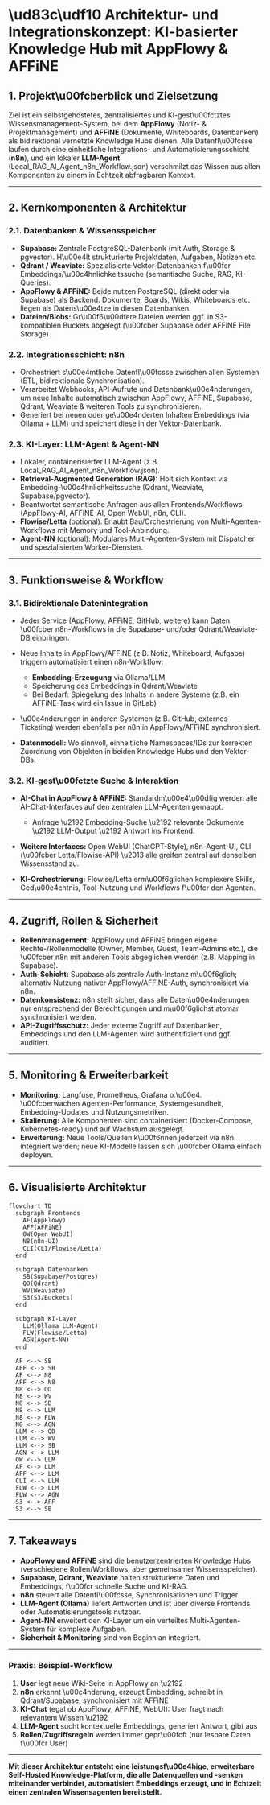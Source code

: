 # \ud83c\udf10 Architektur- und Integrationskonzept: KI-basierter Knowledge Hub mit AppFlowy & AFFiNE

## 1. Projekt\u00fcberblick und Zielsetzung

Ziel ist ein selbstgehostetes, zentralisiertes und KI-gest\u00fctztes Wissensmanagement-System, bei dem **AppFlowy** (Notiz- & Projektmanagement) und **AFFiNE** (Dokumente, Whiteboards, Datenbanken) als bidirektional vernetzte Knowledge Hubs dienen.
Alle Datenfl\u00fcsse laufen durch eine einheitliche Integrations- und Automatisierungsschicht (**n8n**), und ein lokaler **LLM-Agent** (Local_RAG_AI_Agent_n8n_Workflow.json) verschmilzt das Wissen aus allen Komponenten zu einem in Echtzeit abfragbaren Kontext.

---

## 2. Kernkomponenten & Architektur

### 2.1. Datenbanken & Wissensspeicher

* **Supabase:** Zentrale PostgreSQL-Datenbank (mit Auth, Storage & pgvector). H\u00e4lt strukturierte Projektdaten, Aufgaben, Notizen etc.
* **Qdrant / Weaviate:** Spezialisierte Vektor-Datenbanken f\u00fcr Embeddings/\u00c4hnlichkeitssuche (semantische Suche, RAG, KI-Queries).
* **AppFlowy & AFFiNE:** Beide nutzen PostgreSQL (direkt oder via Supabase) als Backend. Dokumente, Boards, Wikis, Whiteboards etc. liegen als Datens\u00e4tze in diesen Datenbanken.
* **Dateien/Blobs:** Gr\u00f6\u00dfere Dateien werden ggf. in S3-kompatiblen Buckets abgelegt (\u00fcber Supabase oder AFFiNE File Storage).

### 2.2. Integrationsschicht: n8n

* Orchestriert s\u00e4mtliche Datenfl\u00fcsse zwischen allen Systemen (ETL, bidirektionale Synchronisation).
* Verarbeitet Webhooks, API-Aufrufe und Datenbank\u00e4nderungen, um neue Inhalte automatisch zwischen AppFlowy, AFFiNE, Supabase, Qdrant, Weaviate & weiteren Tools zu synchronisieren.
* Generiert bei neuen oder ge\u00e4nderten Inhalten Embeddings (via Ollama + LLM) und speichert diese in der Vektor-Datenbank.

### 2.3. KI-Layer: LLM-Agent & Agent-NN

* Lokaler, containerisierter LLM-Agent (z.B. Local_RAG_AI_Agent_n8n_Workflow.json).
* **Retrieval-Augmented Generation (RAG):** Holt sich Kontext via Embedding-\u00c4hnlichkeitssuche (Qdrant, Weaviate, Supabase/pgvector).
* Beantwortet semantische Anfragen aus allen Frontends/Workflows (AppFlowy-AI, AFFiNE-AI, Open WebUI, n8n, CLI).
* **Flowise/Letta** (optional): Erlaubt Bau/Orchestrierung von Multi-Agenten-Workflows mit Memory und Tool-Anbindung.
* **Agent-NN** (optional): Modulares Multi-Agenten-System mit Dispatcher und spezialisierten Worker-Diensten.

---

## 3. Funktionsweise & Workflow

### 3.1. Bidirektionale Datenintegration

* Jeder Service (AppFlowy, AFFiNE, GitHub, weitere) kann Daten \u00fcber n8n-Workflows in die Supabase- und/oder Qdrant/Weaviate-DB einbringen.
* Neue Inhalte in AppFlowy/AFFiNE (z.B. Notiz, Whiteboard, Aufgabe) triggern automatisiert einen n8n-Workflow:

  * **Embedding-Erzeugung** via Ollama/LLM
  * Speicherung des Embeddings in Qdrant/Weaviate
  * Bei Bedarf: Spiegelung des Inhalts in andere Systeme (z.B. ein AFFiNE-Task wird ein Issue in GitLab)
* \u00c4nderungen in anderen Systemen (z.B. GitHub, externes Ticketing) werden ebenfalls per n8n in AppFlowy/AFFiNE synchronisiert.
* **Datenmodell:** Wo sinnvoll, einheitliche Namespaces/IDs zur korrekten Zuordnung von Objekten in beiden Knowledge Hubs und den Vektor-DBs.

### 3.2. KI-gest\u00fctzte Suche & Interaktion

* **AI-Chat in AppFlowy & AFFiNE:** Standardm\u00e4\u00dfig werden alle AI-Chat-Interfaces auf den zentralen LLM-Agenten gemappt.

  * Anfrage \u2192 Embedding-Suche \u2192 relevante Dokumente \u2192 LLM-Output \u2192 Antwort ins Frontend.
* **Weitere Interfaces:** Open WebUI (ChatGPT-Style), n8n-Agent-UI, CLI (\u00fcber Letta/Flowise-API) \u2013 alle greifen zentral auf denselben Wissensstand zu.
* **KI-Orchestrierung:** Flowise/Letta erm\u00f6glichen komplexere Skills, Ged\u00e4chtnis, Tool-Nutzung und Workflows f\u00fcr den Agenten.

---

## 4. Zugriff, Rollen & Sicherheit

* **Rollenmanagement:** AppFlowy und AFFiNE bringen eigene Rechte-/Rollenmodelle (Owner, Member, Guest, Team-Admins etc.), die \u00fcber n8n mit anderen Tools abgeglichen werden (z.B. Mapping in Supabase).
* **Auth-Schicht:** Supabase als zentrale Auth-Instanz m\u00f6glich; alternativ Nutzung nativer AppFlowy/AFFiNE-Auth, synchronisiert via n8n.
* **Datenkonsistenz:** n8n stellt sicher, dass alle Daten\u00e4nderungen nur entsprechend der Berechtigungen und m\u00f6glichst atomar synchronisiert werden.
* **API-Zugriffsschutz:** Jeder externe Zugriff auf Datenbanken, Embeddings und den LLM-Agenten wird authentifiziert und ggf. auditiert.

---

## 5. Monitoring & Erweiterbarkeit

* **Monitoring:** Langfuse, Prometheus, Grafana o.\u00e4. \u00fcberwachen Agenten-Performance, Systemgesundheit, Embedding-Updates und Nutzungsmetriken.
* **Skalierung:** Alle Komponenten sind containerisiert (Docker-Compose, Kubernetes-ready) und auf Wachstum ausgelegt.
* **Erweiterung:** Neue Tools/Quellen k\u00f6nnen jederzeit via n8n integriert werden; neue KI-Modelle lassen sich \u00fcber Ollama einfach deployen.

---

## 6. Visualisierte Architektur

```mermaid
flowchart TD
  subgraph Frontends
    AF(AppFlowy)
    AFF(AFFiNE)
    OW(Open WebUI)
    N8(n8n-UI)
    CLI(CLI/Flowise/Letta)
  end

  subgraph Datenbanken
    SB(Supabase/Postgres)
    QD(Qdrant)
    WV(Weaviate)
    S3(S3/Buckets)
  end

  subgraph KI-Layer
    LLM(Ollama LLM-Agent)
    FLW(Flowise/Letta)
    AGN(Agent-NN)
  end

  AF <--> SB
  AFF <--> SB
  AF <--> N8
  AFF <--> N8
  N8 <--> QD
  N8 <--> WV
  N8 <--> SB
  N8 <--> LLM
  N8 <--> FLW
  N8 <--> AGN
  LLM <--> QD
  LLM <--> WV
  LLM <--> SB
  AGN <--> LLM
  OW <--> LLM
  AF <--> LLM
  AFF <--> LLM
  CLI <--> LLM
  FLW <--> LLM
  FLW <--> AGN
  S3 <--> AFF
  S3 <--> SB
```

---

## 7. Takeaways

* **AppFlowy und AFFiNE** sind die benutzerzentrierten Knowledge Hubs (verschiedene Rollen/Workflows, aber gemeinsamer Wissensspeicher).
* **Supabase, Qdrant, Weaviate** halten strukturierte Daten und Embeddings, f\u00fcr schnelle Suche und KI-RAG.
* **n8n** steuert alle Datenfl\u00fcsse, Synchronisationen und Trigger.
* **LLM-Agent (Ollama)** liefert Antworten und ist über diverse Frontends oder Automatisierungstools nutzbar.
* **Agent-NN** erweitert den KI-Layer um ein verteiltes Multi-Agenten-System für komplexe Aufgaben.
* **Sicherheit & Monitoring** sind von Beginn an integriert.

---

### Praxis: Beispiel-Workflow

1. **User** legt neue Wiki-Seite in AppFlowy an \u2192
2. **n8n** erkennt \u00c4nderung, erzeugt Embedding, schreibt in Qdrant/Supabase, synchronisiert mit AFFiNE
3. **KI-Chat** (egal ob AppFlowy, AFFiNE, WebUI): User fragt nach relevantem Wissen \u2192
4. **LLM-Agent** sucht kontextuelle Embeddings, generiert Antwort, gibt aus
5. **Rollen/Zugriffsregeln** werden immer gepr\u00fcft (nur lesbare Daten f\u00fcr User)

---

**Mit dieser Architektur entsteht eine leistungsf\u00e4hige, erweiterbare Self-Hosted Knowledge-Platform, die alle Datenquellen und -senken miteinander verbindet, automatisiert Embeddings erzeugt, und in Echtzeit einen zentralen Wissensagenten bereitstellt.**

